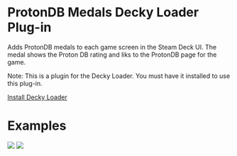 # ProtonDB Medals Decky Loader Plug-in

Adds ProtonDB medals to each game screen in the Steam Deck UI. The medal shows the Proton DB rating and liks to the ProtonDB page for the game.

Note: This is a plugin for the Decky Loader. You must have it installed to use this plug-in.

[Install Decky Loader](https://github.com/SteamDeckHomebrew/decky-loader)

# Examples

![](https://github.com/joamjoamjoam/ProtonDBGameBadge/blob/main/images/crosscode.jpg?raw=true)
![](https://github.com/joamjoamjoam/ProtonDBGameBadge/blob/main/images/knight.jpg?raw=true)

